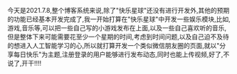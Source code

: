 
<BlogInfo id="1052" title="今天开始开发快乐星球!" author="白日梦想猿" pv=0 read_times=0 pre_cost_time="12" category="开发记录" tag_list="['开发']" create_time="2021.07.08 12:57:14.914135" update_time="2021.07.08 12:58:44" />

今天是2021.7.8,整个博客系统来说,除了"快乐星球"还没有进行开发外,其他的预期的功能已经基本开发完成了,我一开始打算在"快乐星球"中开发一些娱乐模块,比如,游戏,音乐等,可以把一些自己写的小游戏发布在上面,以及一些自己喜欢听的音乐,但是整体下来可能需要花至少一个星期的时间,考虑到时间问题,以及自己迫不及待的想进入人工智能学习的心,所以就打算开发一个类似微信朋友圈的页面,就以"分享每日快乐"为主题,注册登录的用户能够进行发布动态,同时也能上传视频,好了,不说了,开干!!!!

  


